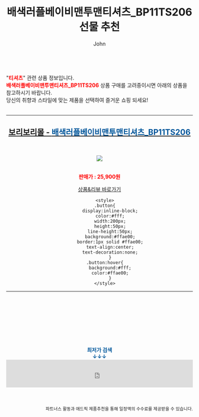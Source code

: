 ﻿---
layout: post
title:  "배색러플베이비맨투맨티셔츠_BP11TS206 선물 추천"
author: John
categories: [ 티셔츠 ]
tags: [ 티셔츠, 티셔츠 제작, 티셔츠 디자인, 티셔츠 도안, 티셔츠 목업, 티셔츠 넣어입기, 티셔츠 앞에만 넣기, 티셔츠 개는법, 티셔츠 프린팅, 티셔츠 사이즈 ]
image: http://cdn2.boribori.co.kr/rimg/500/cdn/product/A7190/P300355804/2_P300355804_basic_1611634746686.jpg 
description: "배색러플베이비맨투맨티셔츠_BP11TS206 선물 추천 관련 상품으로 가장 고객 선호도가 높은 제품입니다."
toc: true
toc_sticky: true
---

<br>
"<b><font color='#ff0000'>티셔츠</font></b>" 관련 상품 정보입니다.
<br>
<b><font color='#ff0000'>배색러플베이비맨투맨티셔츠_BP11TS206</font></b> 상품 구매를 고려중이시면 아래의 상품을 참고하시기 바랍니다.
<br>
당신의 취향과 스타일에 맞는 제품을 선택하여 즐거운 쇼핑 되세요!
<br><br>
<hr>
<p>
    
<center><h2><a href="https://nico.kr/sXEpO0" target="_blank"><b>보리보리몰 - <font color='#01579B'>배색러플베이비맨투맨티셔츠_BP11TS206</font></b></a></h2><br>

<a href="https://nico.kr/sXEpO0" target="_blank"><img src="http://cdn2.boribori.co.kr/rimg/500/cdn/product/A7190/P300355804/2_P300355804_basic_1611634746686.jpg"></a><br><br>

<b><font color='#ff0000'>판매가 : 25,900원 </font></b><br>

<a href="https://nico.kr/sXEpO0" target="_blank" class="button">상품&리뷰 바로가기</a><p>

        <style>
        .button{
            display:inline-block;
            color:#fff;
            width:200px;
            height:50px;
            line-height:50px;
            background:#ffae00;
            border:1px solid #ffae00;
            text-align:center;
            text-decoration:none;
            }
        .button:hover{
            background:#fff;
            color:#ffae00;
            }
        </style>

<hr>

<br><br><br><br><br><br><br>
<center><b><font color='#01579B' size='medium'>최저가 검색<br>
↓↓↓</font></b></center>
<center><iframe src="https://coupa.ng/b1Tbjx" width="100%" height="75" frameborder="0" scrolling="no" referrerpolicy="unsafe-url"></iframe></center>
<br><br>
<p>
<small>
    <div align="right">파트너스 활동과 애드픽 제품추천을 통해 일정액의 수수료를 제공받을 수 있습니다.</div>
</small>
</p>
